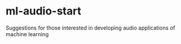 # ml-audio-start
Suggestions for those interested in developing audio applications of machine learning 

